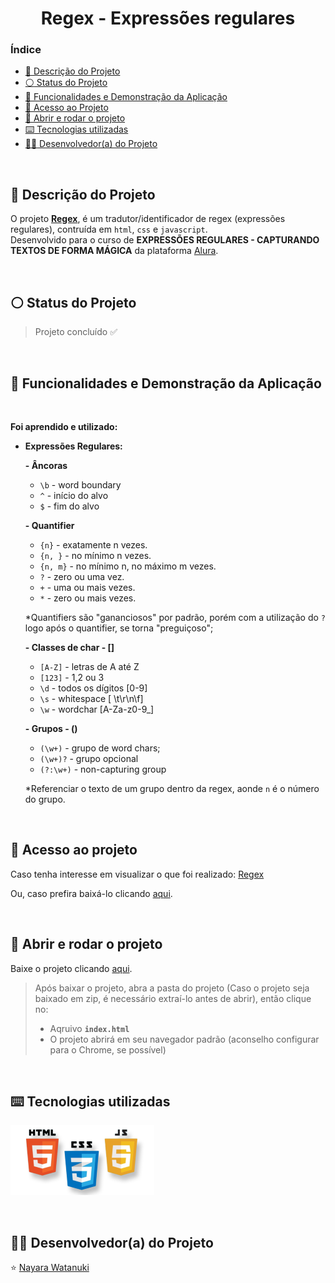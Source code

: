 <h1 align="center">
  Regex - Expressões regulares
</h1>

### Índice

* [:pencil: Descrição do Projeto](#pencil-descrição-do-projeto)
* [:white_circle: Status do Projeto](#white_circle-status-do-projeto)
* [:hammer: Funcionalidades e Demonstração da Aplicação](#hammer-funcionalidades-e-demonstração-da-aplicação)
* [:open_file_folder: Acesso ao Projeto](#open_file_folder-acesso-ao-projeto)
* [:rocket: Abrir e rodar o projeto](#rocket-abrir-e-rodar-o-projeto)
* [:keyboard: Tecnologias utilizadas](#keyboard-tecnologias-utilizadas)
* [:woman_technologist: Desenvolvedor(a) do Projeto](#woman_technologist-desenvolvedora-do-projeto)

</br>

## :pencil: Descrição do Projeto
O projeto **[Regex](https://nayarawatanuki.github.io/regex/)**, é um tradutor/identificador de regex (expressões regulares), contruída em `html`, `css` e `javascript`.
</br>Desenvolvido para o curso de **EXPRESSÕES REGULARES - CAPTURANDO TEXTOS DE FORMA MÁGICA** da plataforma [Alura](https://www.alura.com.br/).

</br>

## :white_circle: Status do Projeto
> Projeto concluído :white_check_mark:

</br>

## :hammer: Funcionalidades e Demonstração da Aplicação
</br>

**Foi aprendido e utilizado:** 

  - **Expressões Regulares:**
  
  
    **- Âncoras**
       - `\b` - word boundary
       - `^` - início do alvo
       - `$` - fim do alvo
      
    **- Quantifier**
       - `{n}` - exatamente n vezes. 
       - `{n, }` - no mínimo n vezes.
       - `{n, m}` - no mínimo n, no máximo m vezes.
       - `?` - zero ou uma vez.
       - `+` - uma ou mais vezes.
       - `*` - zero ou mais vezes.
       
       *Quantifiers são "gananciosos" por padrão,
    porém com a utilização do `?` logo após o quantifier, se torna "preguiçoso";
      
    **- Classes de char - []**
       - `[A-Z]` - letras de A até Z
       - `[123]` - 1,2 ou 3
       - `\d` - todos os dígitos [0-9]
       - `\s` - whitespace [ \t\r\n\f]
       - `\w` - wordchar [A-Za-z0-9_]
      
    **- Grupos - ()**
       - `(\w+)` - grupo de word chars;
       - `(\w+)?` - grupo opcional
       - `(?:\w+)` - non-capturing group
      
      *Referenciar o texto de um grupo dentro da regex, aonde `n` é o número do grupo.
 

</br>

## :open_file_folder: Acesso ao projeto
Caso tenha interesse em visualizar o que foi realizado: [Regex](https://nayarawatanuki.github.io/regex/) 

Ou, caso prefira baixá-lo clicando [aqui](https://github.com/nayarawatanuki/regex/archive/refs/heads/main.zip).

</br>

## :rocket: Abrir e rodar o projeto
Baixe o projeto clicando [aqui](https://github.com/nayarawatanuki/regex/archive/refs/heads/main.zip).

> Após baixar o projeto, abra a pasta do projeto (Caso o projeto seja baixado em zip, é necessário extraí-lo antes de abrir), então clique no:
> - Aqruivo **``index.html``**
> - O projeto abrirá em seu navegador padrão (aconselho configurar para o Chrome, se possível)

</br>

## :keyboard: Tecnologias utilizadas
![HTML, CSS e JS](https://raw.githubusercontent.com/nayarawatanuki/regex/main/src/assets/img/readme/html-css-js.PNG)</br>

</br>

## :woman_technologist: Desenvolvedor(a) do Projeto
:star: [Nayara Watanuki](https://github.com/nayarawatanuki)
